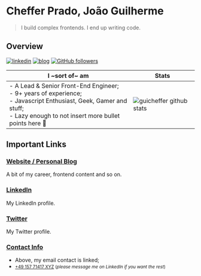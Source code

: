 # Cheffer Prado, João Guilherme

> I build complex frontends. I end up writing code.

## Overview

[![linkedin](https://img.shields.io/badge/-linkedin-171717?style=flat-square&logo=Linkedin&logoColor=white&link=https://www.linkedin.com/in/guicheffer/)](https://www.linkedin.com/in/guicheffer/)
[![blog](https://img.shields.io/badge/-blog-171717?style=flat-square&logo=Ghost&logoColor=white&link=http://guicheffer.me/)](http://guicheffer.me/)
[![GitHub followers](https://img.shields.io/github/followers/guicheffer.svg?style=social&label=follow&maxAge=2592000)](https://github.com/guicheffer?tab=followers)

| **I ~sort of~ am** 	| Stats 	|
|-	|-	|
| - A Lead & Senior Front-End Engineer;<br>- 9+ years of experience;<br>- Javascript Enthusiast, Geek, Gamer and stuff;<br>- Lazy enough to not insert more bullet points here 🤭| ![guicheffer github stats](https://github-readme-stats.vercel.app/api?username=guicheffer&count_private=true&show_icons=true&title_color=FFF&icon_color=BLUE&text_color=fff&bg_color=000&hide=issues,contribs,rank,border) 	|

## Important Links

### [Website / Personal Blog](http://guicheffer.me/)

A bit of my career, frontend content and so on.

### [LinkedIn](https://www.linkedin.com/in/guicheffer/)

My LinkedIn profile.

### [Twitter](https://twitter.com/guicheffer)

My Twitter profile.

### [Contact Info](mailto:hi@guicheffer.me)

- Above, my email contact is linked;
- <small>[+49 157 71417 XYZ](tel:+4915771417XXX) (_please message me on LinkedIn if you want the rest_)</small>
